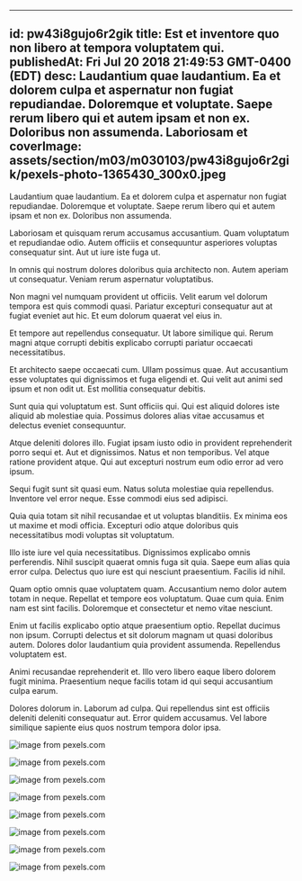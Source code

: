 
---
id: pw43i8gujo6r2gik
title: Est et inventore quo non libero at tempora voluptatem qui.
publishedAt: Fri Jul 20 2018 21:49:53 GMT-0400 (EDT)
desc: Laudantium quae laudantium. Ea et dolorem culpa et aspernatur non fugiat repudiandae. Doloremque et voluptate. Saepe rerum libero qui et autem ipsam et non ex. Doloribus non assumenda. Laboriosam et
coverImage: assets/section/m03/m030103/pw43i8gujo6r2gik/pexels-photo-1365430_300x0.jpeg
---




Laudantium quae laudantium. Ea et dolorem culpa et aspernatur non fugiat repudiandae. Doloremque et voluptate. Saepe rerum libero qui et autem ipsam et non ex. Doloribus non assumenda.
 Laboriosam et quisquam rerum accusamus accusantium. Quam voluptatum et repudiandae odio. Autem officiis et consequuntur asperiores voluptas consequatur sint. Aut ut iure iste fuga ut.
 In omnis qui nostrum dolores doloribus quia architecto non. Autem aperiam ut consequatur. Veniam rerum aspernatur voluptatibus.


Non magni vel numquam provident ut officiis. Velit earum vel dolorum tempora est quis commodi quasi. Pariatur excepturi consequatur aut at fugiat eveniet aut hic. Et eum dolorum quaerat vel eius in.
 Et tempore aut repellendus consequatur. Ut labore similique qui. Rerum magni atque corrupti debitis explicabo corrupti pariatur occaecati necessitatibus.
 Et architecto saepe occaecati cum. Ullam possimus quae. Aut accusantium esse voluptates qui dignissimos et fuga eligendi et. Qui velit aut animi sed ipsum et non odit ut. Est mollitia consequatur debitis.


Sunt quia qui voluptatum est. Sunt officiis qui. Qui est aliquid dolores iste aliquid ab molestiae quia. Possimus dolores alias vitae accusamus et delectus eveniet consequuntur.
 Atque deleniti dolores illo. Fugiat ipsam iusto odio in provident reprehenderit porro sequi et. Aut et dignissimos. Natus et non temporibus. Vel atque ratione provident atque. Qui aut excepturi nostrum eum odio error ad vero ipsum.
 Sequi fugit sunt sit quasi eum. Natus soluta molestiae quia repellendus. Inventore vel error neque. Esse commodi eius sed adipisci.


Quia quia totam sit nihil recusandae et ut voluptas blanditiis. Ex minima eos ut maxime et modi officia. Excepturi odio atque doloribus quis necessitatibus modi voluptas sit voluptatum.
 Illo iste iure vel quia necessitatibus. Dignissimos explicabo omnis perferendis. Nihil suscipit quaerat omnis fuga sit quia. Saepe eum alias quia error culpa. Delectus quo iure est qui nesciunt praesentium. Facilis id nihil.
 Quam optio omnis quae voluptatem quam. Accusantium nemo dolor autem totam in neque. Repellat et tempore eos voluptatum. Quae cum quia. Enim nam est sint facilis. Doloremque et consectetur et nemo vitae nesciunt.


Enim ut facilis explicabo optio atque praesentium optio. Repellat ducimus non ipsum. Corrupti delectus et sit dolorum magnam ut quasi doloribus autem. Dolores dolor laudantium quia provident assumenda. Repellendus voluptatem est.
 Animi recusandae reprehenderit et. Illo vero libero eaque libero dolorem fugit minima. Praesentium neque facilis totam id qui sequi accusantium culpa earum.
 Dolores dolorum in. Laborum ad culpa. Qui repellendus sint est officiis deleniti deleniti consequatur aut. Error quidem accusamus. Vel labore similique sapiente eius quos nostrum tempora dolor ipsa.



![image from pexels.com](assets/section/m03/m030103/pw43i8gujo6r2gik/pexels-photo-1365430.jpeg)

![image from pexels.com](assets/section/m03/m030103/pw43i8gujo6r2gik/pexels-photo-134073.jpeg)

![image from pexels.com](assets/section/m03/m030103/pw43i8gujo6r2gik/pexels-photo-1239422.jpeg)

![image from pexels.com](assets/section/m03/m030103/pw43i8gujo6r2gik/pexels-photo-1059042.jpeg)

![image from pexels.com](assets/section/m03/m030103/pw43i8gujo6r2gik/pexels-photo-981344.jpeg)

![image from pexels.com](assets/section/m03/m030103/pw43i8gujo6r2gik/pexels-photo-388303.jpeg)

![image from pexels.com](assets/section/m03/m030103/pw43i8gujo6r2gik/pexels-photo-1058917.jpeg)

![image from pexels.com](assets/section/m03/m030103/pw43i8gujo6r2gik/pexels-photo-1416901.jpeg)



